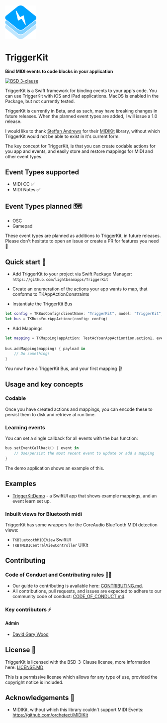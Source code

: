 <p><img src="https://raw.githubusercontent.com/lightbeamapps/TriggerKit/main/media/logo.svg" width="100" /></p>

# TriggerKit

<p><strong>Bind MIDI events to code blocks in your application</strong></p>

<p>
<a href="https://github.com/lightbeamapps/TriggerKit/blob/main/LICENSE.md"><img alt="BSD 3-clause" src="https://img.shields.io/badge/License-BSD_3--Clause-blue.svg"></a>
</p>

TriggerKit is a Swift framework for binding events to your app's code. You can use TriggerKit with iOS and iPad applications. MacOS is enabled in the Package, but not currently tested.

TriggerKit is currently in Beta, and as such, may have breaking changes in future releases. When the planned event types are added, I will issue a 1.0 release. 

I would like to thank [Steffan Andrews](https://github.com/orchetect) for their [MIDIKit](https://github.com/orchetect/MIDIKit) library, without which TriggerKit would not be able to exist in it's current form.

The key concept for TriggerKit, is that you can create codable actions for you app and events, and easily store and restore mappings for MIDI and other event types.

## Event Types supported
- MIDI CC ✅
- MIDI Notes ✅

## Event Types planned 🗺️
- OSC
- Gamepad

These event types are planned as additions to TriggerKit, in future releases. Please don't hesitate to open an issue or create a PR for features you need 🙏

## Quick start 🏁

- Add TriggerKit to your project via Swift Package Manager: `https://github.com/lightbeamapps/TriggerKit`

- Create an enumeration of the actions your app wants to map, that conforms to TKAppActionConstraints

- Instantiate the TriggerKit Bus

```swift
let config = TKBusConfig(clientName: "TriggerKit", model: "TriggerKit", manufacturer: "Lightbeam Apps")
let bus = TKBus<YourAppAction>(config: config)
```

- Add Mappings

```swift
let mapping = TKMapping(appAction: TestAcYourAppActiontion.action1, event: TKEvent.midiCC(trigger: .init(cc: 1)))

bus.addMapping(mapping) { payload in
    // Do something!
}

```

You now have a TriggerKit Bus, and your first mapping 🎉!

## Usage and key concepts

### Codable
Once you have created actions and mappings, you can encode these to persist them to disk and retrieve at run time.

### Learning events
You can set a single callback for all events with the bus function:

```swift
bus.setEventCallback() { event in 
    // Use/persist the most recent event to update or add a mapping
}
```

The demo application shows an example of this.

## Examples
- [TriggerKitDemo](https://github.com/lightbeamapps/TriggerKit/tree/main/Examples/TriggerKitDemo/) - a SwiftUI app that shows example mappings, and an event learn set up.

### Inbuilt views for Bluetooth midi

TriggerKit has some wrappers for the CoreAudio BlueTooth MIDI detection views: 
- `TKBluetoothMIDIView` SwiftUI
- `TKBTMIDICentralViewController` UIKit

## Contributing

### Code of Conduct and Contributing rules 🧑‍⚖️

- Our guide to contributing is available here: [CONTRIBUTING.md](CONTRIBUTING.md).
- All contributions, pull requests, and issues are expected to adhere to our community code of conduct: [CODE_OF_CONDUCT.md](CODE_OF_CONDUCT.md).

### Key contributors ⚡️

#### Admin
- [David Gary Wood](https://social.davidgarywood.com/@davidgarywood)

## License 📃

TriggerKit is licensed with the BSD-3-Clause license, more information here: [LICENSE.MD](LICENSE.md)

This is a permissive license which allows for any type of use, provided the copyright notice is included.

## Acknowledgements 🙏

- MIDIKit, without which this library couldn't support MIDI Events: https://github.com/orchetect/MIDIKit
